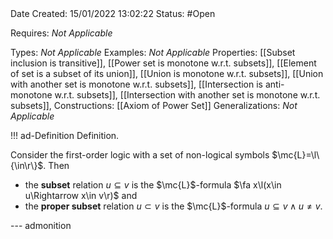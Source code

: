 <br />
<br />

Date Created: 15/01/2022 13:02:22
Status: #Open

Requires: _Not Applicable_

Types: _Not Applicable_
Examples: _Not Applicable_ 
Properties: [[Subset inclusion is transitive]], [[Power set is monotone w.r.t. subsets]], [[Element of set is a subset of its union]], [[Union is monotone w.r.t. subsets]], [[Union with another set is monotone w.r.t. subsets]], [[Intersection is anti-monotone w.r.t. subsets]], [[Intersection with another set is monotone w.r.t. subsets]],
Constructions: [[Axiom of Power Set]]
Generalizations: _Not Applicable_

!!! ad-Definition Definition.

Consider the first-order logic with a set of non-logical symbols $\mc{L}=\l\{\in\r\}$. Then
* the **subset** relation $u\subseteq v$ is the $\mc{L}$-formula $\fa x\l(x\in u\Rightarrow x\in v\r)$ and
* the **proper subset** relation $u\subset v$ is the $\mc{L}$-formula $u\subseteq v\land u\neq v$.

--- admonition
